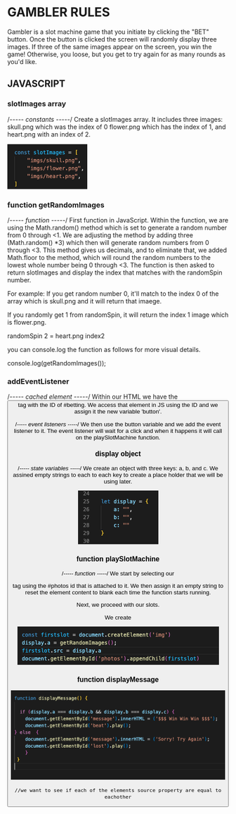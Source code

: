 # GAMBLER RULES
Gambler is a slot machine game that you initiate by clicking the "BET" button. 
Once the button is clicked the screen will randomly display three images. 
If three of the same images appear on the screen, you win the game! Otherwise, you loose, but you get to try again for as many rounds as you'd like. 


## JAVASCRIPT 

### slotImages array
/*----- constants -----*/
Create a slotImages array. It includes three images: skull.png which was the index of 0
flower.png which has the index of 1,
and heart.png with an index of 2.

![slotImages Array](READMEIMGS/slotImages.array.png)

### function getRandomImages
/*----- function -----*/
First function in JavaScript. Within the function, we are using the Math.random() method which is set to generate a random number from 0 through <1. We are adjusting the method by adding three (Math.random() *3) which then will generate random numbers from 0 through <3. This method gives us decimals, and to eliminate that, we added Math.floor to the method, which will round the random numbers to the lowest whole number being 0 through <3. 
The function is then asked to return slotImages and display the index that matches with the randomSpin number. 

For example: 
If you get random number 0, it'll match to the index 0 of the array which is skull.png and it will return that imaege.

If you randomly get 1 from randomSpin, it will return the index 1 image which is flower.png. 

randomSpin 2 = heart.png index2

you can console.log the function as follows for more visual details. 

console.log(getRandomImages()); 

### addEventListener
 /*----- cached element -----*/
Within our HTML we have the <button> tag with the ID of #betting. We access that element in JS using the ID and we assign it the new variable 'button'. 

/*----- event listeners -----*/
We then use the button variable and we add the event listener to it. The event listener will wait for a click and when it happens it will call on the playSlotMachine function. 


### display object
/*----- state variables -----*/
We create an object with three keys: a, b, and c. We assined empty strings to each to each key to create a place holder that we will be using later.

![Display Object](READMEIMGS/display-object.png)

### function playSlotMachine
 /*----- function -----*/
We start by selecting our <main> tag using the #photos id that is attached to it. We then assign it an empty string to reset the element content to blank each time the function starts running. 


Next, we proceed with our slots. 

We create 

![Create and assign img element](READMEIMGS/img-element.png)

### function displayMessage 















![function displayMessage](READMEIMGS/displayMessage.png)














    //we want to see if each of the elements source property are equal to eachother

